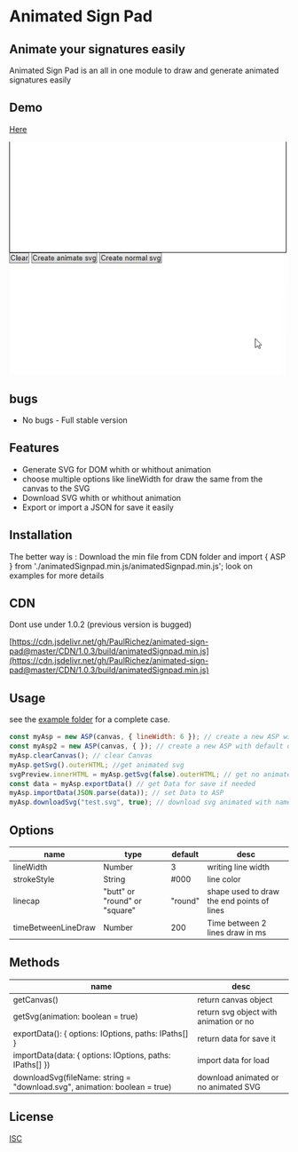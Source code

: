 # Animated Sign Pad
## Animate your signatures easily

Animated Sign Pad is an all in one module to draw and generate animated signatures easily 

## Demo
[Here](https://animated-sign-pad.vercel.app/)

![Preview](https://raw.githubusercontent.com/PaulRichez/animated-sign-pad/master/assets/images/demo.gif)

## bugs
 - No bugs - Full stable version

## Features

- Generate SVG for DOM whith or whithout animation
- choose multiple options like lineWidth for draw the same from the canvas to the SVG
- Download SVG whith or whithout animation
- Export or import a JSON for save it easily


## Installation

The better way is :
Download the min file from CDN folder and import { ASP } from './animatedSignpad.min.js/animatedSignpad.min.js';
look on examples for more details

## CDN

Dont use under 1.0.2 (previous version is bugged)

[https://cdn.jsdelivr.net/gh/PaulRichez/animated-sign-pad@master/CDN/1.0.3/build/animatedSignpad.min.js](https://cdn.jsdelivr.net/gh/PaulRichez/animated-sign-pad@master/CDN/1.0.3/build/animatedSignpad.min.js)

## Usage

see the [example folder](https://github.com/PaulRichez/animated-sign-pad/tree/master/examples) for a complete case.

```js
const myAsp = new ASP(canvas, { lineWidth: 6 }); // create a new ASP with lineWidth value 6
const myAsp2 = new ASP(canvas, { }); // create a new ASP with default options
myAsp.clearCanvas(); // clear Canvas
myAsp.getSvg().outerHTML; //get animated svg
svgPreview.innerHTML = myAsp.getSvg(false).outerHTML; // get no animated svg
const data = myAsp.exportData() // get Data for save if needed
myAsp.importData(JSON.parse(data)); // set Data to ASP
myAsp.downloadSvg("test.svg", true); // download svg animated with name test.svg
```

## Options

| name        | type                          | default | desc                                       |
| ------- | ------- | ------- | ------- |
| lineWidth   | Number                        | 3       | writing line width                         |
| strokeStyle | String                        | #000    | line color                                 |
| linecap     | "butt" or "round" or "square" | "round" | shape used to draw the end points of lines |
| timeBetweenLineDraw     | Number | 200 | Time between 2 lines draw in ms |

## Methods
| name | desc |
| ------- | ------- |
| getCanvas() | return canvas object |
| getSvg(animation: boolean = true) | return svg object with animation or no |
| exportData(): { options: IOptions, paths: IPaths[] } | return data for save it |
| importData(data: { options: IOptions, paths: IPaths[] }) | import data for load |
| downloadSvg(fileName: string = "download.svg", animation: boolean = true) | download animated or no animated SVG |


## License

[ISC](https://gist.github.com/indexzero/10602128#file-isc-md) 
